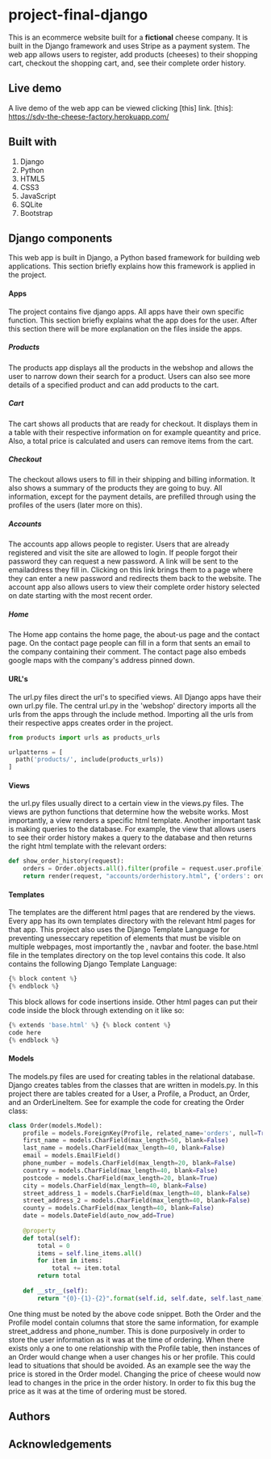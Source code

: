 # project-final-django
This is an ecommerce website built for a **fictional** cheese company. It is built in the Django framework and uses Stripe as a payment system. The web app allows users to register, add products (cheeses) to their shopping cart, checkout the shopping cart,  and, see their complete order history.  

## Live demo
A live demo of the web app can be viewed clicking [this] link. 
[this]: https://sdv-the-cheese-factory.herokuapp.com/

## Built with
1. Django
2. Python
3. HTML5
4. CSS3
5. JavaScript
6. SQLite
7. Bootstrap 

## Django components
This web app is built in Django, a Python based framework for building web applications. This section briefly explains how this framework is applied in the project. 

#### Apps
The project contains five django apps. All apps have their own specific function. This section briefly explains what the app does for the user. After this section there will be more explanation on the files inside the apps. 
##### Products
The products app displays all the products in the webshop and allows the user to narrow down their search for a product. Users can also see more details of a specified product and can add products to the cart. 
##### Cart
The cart shows all products that are ready for checkout. It displays them in a table with their respective information on for example queantity and price. Also, a total price is calculated and users can remove items from the cart. 
##### Checkout
The checkout allows users to fill in their shipping and billing information. It also shows a summary of the products they are going to buy. All information, except for the payment details, are prefilled through using the profiles of the users (later more on this). 
##### Accounts
The accounts app allows people to register. Users that are already registered and visit the site are allowed to login. If people forgot their password they can request a new password. A link will be sent to the emailaddress they fill in. Clicking on this link brings them to a page where they can enter a new password and redirects them back to the website. 
The account app also allows users to view their complete order history selected on date starting with the most recent order. 
##### Home
The Home app contains the home page, the about-us page and the contact page. On the contact page people can fill in a form that sents an email to the company containing their comment. The contact page also embeds google maps with the company's address pinned down. 

#### URL's
The url.py files direct the url's to specified views. All Django apps have their own url.py file. The central url.py in the 'webshop' directory imports all the urls from the apps through the include method. Importing all the urls from their respective apps creates order in the project. 

```python
from products import urls as products_urls
```

```python
urlpatterns = [
  path('products/', include(products_urls))
]
```

#### Views
the url.py files usually direct to a certain view in the views.py files. The views are python functions that determine how the website works. Most importantly, a view renders a specific html template. Another important task is making queries to the database. For example, the view that allows users to see their order history makes a query to the database and then returns the right html template with the relevant orders: 

```python
def show_order_history(request):
    orders = Order.objects.all().filter(profile = request.user.profile).order_by('-date')
    return render(request, "accounts/orderhistory.html", {'orders': orders})
```

#### Templates
The templates are the different html pages that are rendered by the views. Every app has its own templates directory with the relevant html pages for that app. 
This project also uses the Django Template Language for preventing unesseccary repetition of elements that must be visible on multiple webpages, most importantly the <head>, navbar and footer. the base.html file in the templates directory on the top level contains this code. It also contains the following Django Template Language: 
  
```python
{% block content %}
{% endblock %}
```
This block allows for code insertions inside. Other html pages can put their code inside the block through extending on it like so: 

```python
{% extends 'base.html' %} {% block content %}
code here
{% endblock %}
```

#### Models
The models.py files are used for creating tables in the relational database. Django creates tables from the classes that are written in models.py. 
In this project there are tables created for a User, a Profile, a Product, an Order, and an OrderLineItem. See for example the code for creating the Order class: 

```python
class Order(models.Model):
    profile = models.ForeignKey(Profile, related_name='orders', null=True, blank=False, on_delete=models.PROTECT)
    first_name = models.CharField(max_length=50, blank=False)
    last_name = models.CharField(max_length=40, blank=False)
    email = models.EmailField()
    phone_number = models.CharField(max_length=20, blank=False)
    country = models.CharField(max_length=40, blank=False)
    postcode = models.CharField(max_length=20, blank=True)
    city = models.CharField(max_length=40, blank=False)
    street_address_1 = models.CharField(max_length=40, blank=False)
    street_address_2 = models.CharField(max_length=40, blank=False)
    county = models.CharField(max_length=40, blank=False)
    date = models.DateField(auto_now_add=True)
    
    @property
    def total(self):
        total = 0 
        items = self.line_items.all()
        for item in items: 
            total += item.total
        return total 
            
    def __str__(self):
        return "{0}-{1}-{2}".format(self.id, self.date, self.last_name)
```

One thing must be noted by the above code snippet. Both the Order and the Profile model contain columns that store the same information, for example street_address and phone_number. This is done purposively in order to store the user information as it was at the time of ordering. When there exists only a one to one relationship with the Profile table, then instances of an Order would change when a user changes his or her profile. This could lead to situations that should be avoided. As an example see the way the price is stored in the Order model. Changing the price of cheese would now lead to changes in the price in the order history. In order to fix this bug the price as it was at the time of ordering must be stored. 



## Authors

## Acknowledgements 
